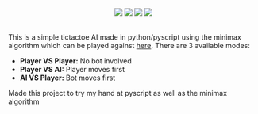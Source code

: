 <div align='center'>
    <img src="https://img.shields.io/website/https/msr8.github.io/tictactoe?color=4D4D4D&labelColor=302D41&label=STATUS&style=for-the-badge">
    <img src="https://img.shields.io/github/stars/msr8/tictactoe?color=3E3E3E&labelColor=302D41&style=for-the-badge">
    <img src="https://img.shields.io/github/last-commit/msr8/tictactoe?color=2F2F2F&labelColor=302D41&style=for-the-badge">   
    <img src="https://img.shields.io/github/issues/msr8/tictactoe?color=202020&labelColor=302D41&style=for-the-badge">
</div>

<br>

This is a simple tictactoe AI made in python/pyscript using the minimax algorithm which can be played against [here](https://msr8.github.io/tictactoe). There are 3 available modes:

- **Player VS Player:** No bot involved
- **Player VS AI:** Player moves first
- **AI VS Player:** Bot moves first

Made this project to try my hand at pyscript as well as the minimax algorithm
